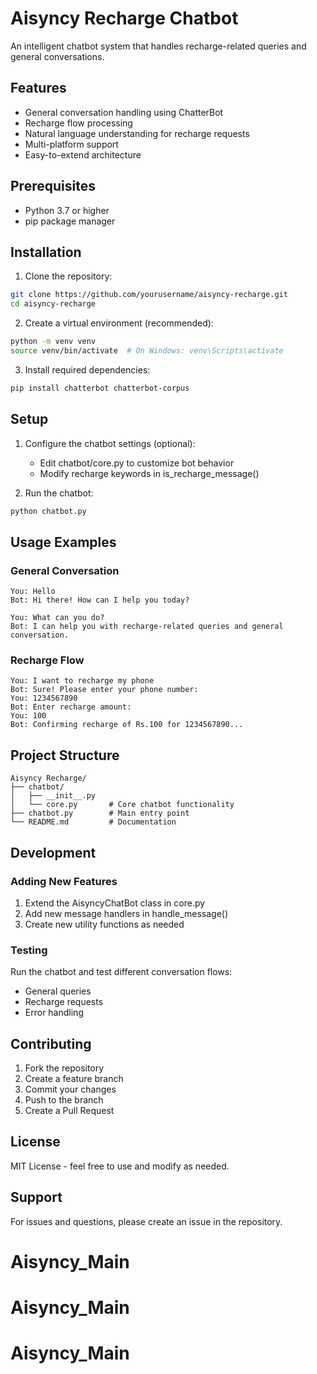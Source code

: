 # Aisyncy Recharge Chatbot

An intelligent chatbot system that handles recharge-related queries and general conversations.

## Features

- General conversation handling using ChatterBot
- Recharge flow processing
- Natural language understanding for recharge requests
- Multi-platform support
- Easy-to-extend architecture

## Prerequisites

- Python 3.7 or higher
- pip package manager

## Installation

1. Clone the repository:
```bash
git clone https://github.com/yourusername/aisyncy-recharge.git
cd aisyncy-recharge
```

2. Create a virtual environment (recommended):
```bash
python -m venv venv
source venv/bin/activate  # On Windows: venv\Scripts\activate
```

3. Install required dependencies:
```bash
pip install chatterbot chatterbot-corpus
```

## Setup

1. Configure the chatbot settings (optional):
   - Edit chatbot/core.py to customize bot behavior
   - Modify recharge keywords in is_recharge_message()

2. Run the chatbot:
```bash
python chatbot.py
```

## Usage Examples

### General Conversation
```
You: Hello
Bot: Hi there! How can I help you today?

You: What can you do?
Bot: I can help you with recharge-related queries and general conversation.
```

### Recharge Flow
```
You: I want to recharge my phone
Bot: Sure! Please enter your phone number:
You: 1234567890
Bot: Enter recharge amount:
You: 100
Bot: Confirming recharge of Rs.100 for 1234567890...
```

## Project Structure

```
Aisyncy Recharge/
├── chatbot/
│   ├── __init__.py
│   └── core.py       # Core chatbot functionality
├── chatbot.py        # Main entry point
└── README.md         # Documentation
```

## Development

### Adding New Features
1. Extend the AisyncyChatBot class in core.py
2. Add new message handlers in handle_message()
3. Create new utility functions as needed

### Testing
Run the chatbot and test different conversation flows:
- General queries
- Recharge requests
- Error handling

## Contributing

1. Fork the repository
2. Create a feature branch
3. Commit your changes
4. Push to the branch
5. Create a Pull Request

## License

MIT License - feel free to use and modify as needed.

## Support

For issues and questions, please create an issue in the repository.
# Aisyncy_Main
# Aisyncy_Main
# Aisyncy_Main
